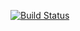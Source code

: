 [![Build Status](https://travis-ci.org/Zhrong25/Repo.svg?branch=master)](https://travis-ci.org/Zhrong25/repos)
